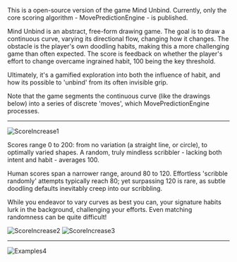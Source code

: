 This is a open-source version of the game Mind Unbind. Currently, only the core scoring algorithm - MovePredictionEngine - is published.

Mind Unbind is an abstract, free-form drawing game. 
The goal is to draw a continuous curve, varying its directional flow, changing how it changes.
The obstacle is the player's own doodling habits, making this a more challenging game than often expected.
The score is feedback on whether the player's effort to change overcame ingrained habit, 100 being the key threshold.

Ultimately, it's a gamified exploration into both the influence of habit, and how its possible to 'unbind' from its often invisible grip.

Note that the game segments the continuous curve (like the drawings below) into a series of discrete 'moves', which MovePredictionEngine processes. 

------------
![ScoreIncrease1](https://github.com/user-attachments/assets/3d3ae673-094b-48f3-9e49-e735dab4e0f6)


Scores range 0 to 200: from no variation (a straight line, or circle), to optimally varied shapes. A random, truly mindless scribbler - lacking both intent and habit - averages 100.

Human scores span a narrower range, around 80 to 120. Effortless 'scribble randomly' attempts typically reach 80; yet surpassing 120 is rare, as subtle doodling defaults inevitably creep into our scribbling.

While you endeavor to vary curves as best you can, your signature habits lurk in the background, challenging your efforts. Even matching randomness can be quite difficult!

![ScoreIncrease2](https://github.com/user-attachments/assets/da9ff95f-707c-496f-8280-cf4d63bd4284)
![ScoreIncrease3](https://github.com/user-attachments/assets/502f8714-2dad-4757-a173-d0945a639725)

------------
![Examples4](https://github.com/user-attachments/assets/dedb216b-194d-459c-ba88-cde80eda1227)


